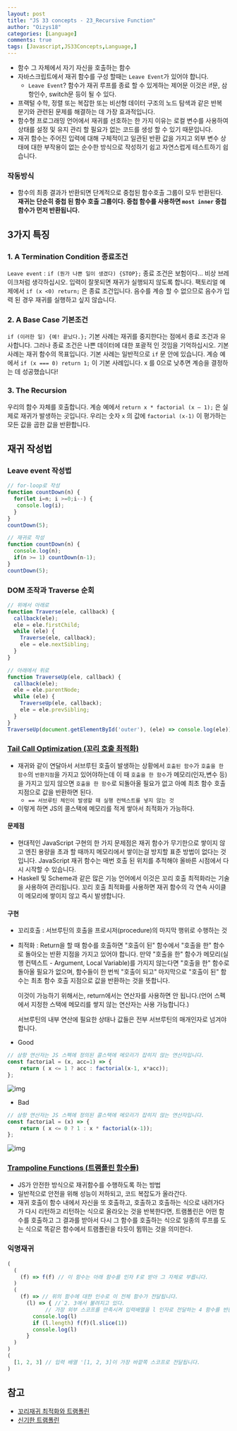 ```yaml
---
layout: post
title: "JS 33 concepts - 23_Recursive Function"
author: "Oizys18"
categories: [Language]
comments: true
tags: [Javascript,JS33Concepts,Language,]
---
```



- 함수 그 자체에서 자기 자신을 호출하는 함수 
- 자바스크립트에서 재귀 함수를 구성 할때는 `Leave Event`가 있어야 합니다.
  - `Leave Event`?
    함수가 재귀 루프를 종료 할 수 있게하는 제어문
    이것은 if문, 삼항인수, switch문 등이 될 수 있다.
- 프랙털 수학, 정렬 또는 복잡한 또는 비선형 데이터 구조의 노드 탐색과 같은 반복 분기와 관련된 문제를 해결하는 데
  가장 효과적입니다.
- 함수형 프로그래밍 언어에서 재귀를 선호하는 한 가지 이유는 로컬 변수를 사용하여 상태를 설정 및 유지 관리 할 필요가 없는 코드를 생성 할 수 있기 때문입니다.
- 재귀 함수는 주어진 입력에 대해 구체적이고 일관된 반환 값을 가지고 외부 변수 상태에 대한 부작용이 없는 순수한 방식으로 작성하기 쉽고 자연스럽게 테스트하기 쉽습니다.

### 작동방식

- 함수의 최종 결과가 반환되면 단계적으로 중첩된 함수호출 그룹이 모두 반환된다. **재귀는 단순히 중첩 된 함수 호출 그룹이다. 중첩 함수를 사용하면 `most inner` 중첩 함수가 먼저 반환됩니다.**

## 3가지 특징

### 1. A Termination Condition 종료조건

`Leave event` : `if (뭔가 나쁜 일이 생겼다) {STOP};` 종료 조건은 보험이다... 비상 브레이크처럼 생각하십시오. 입력이 잘못되면 재귀가 실행되지 않도록 합니다. 팩토리얼 예제에서 `if (x <0) return;` 은 종료 조건입니다. 음수를 계승 할 수 없으므로 음수가 입력 된 경우 재귀를 실행하고 싶지 않습니다.

### 2. A Base Case 기본조건

 `if (이러한 일) {예! 끝났다.};` 기본 사례는 재귀를 중지한다는 점에서 종료 조건과 유사합니다. 그러나 종료 조건은 나쁜 데이터에 대한 포괄적 인 것임을 기억하십시오. 기본 사례는 재귀 함수의 목표입니다. 기본 사례는 일반적으로 `if` 문 안에 있습니다. 계승 예에서 `if (x === 0) return 1;` 이 기본 사례입니다. x 를 0으로 낮추면 계승을 결정하는 데 성공했습니다!

### 3. The Recursion 

 우리의 함수 자체를 호출합니다. 계승 예에서 `return x * factorial (x — 1);` 은 실제로 재귀가 발생하는 곳입니다. 우리는 숫자 `x` 의 값에 `factorial (x-1)` 이 평가하는 모든 값을 곱한 값을 반환합니다.

## 재귀 작성법

### Leave event 작성법

```js
// for-loop로 작성
function countDown(n) {
  for(let i=n; i >=0;i--) {
   console.log(i);
  } 
}
countDown(5);

// 재귀로 작성
function countDown(n) {
  console.log(n);
  if(n >= 1) countDown(n-1);
}
countDown(5);
```

### DOM 조작과 Traverse 순회

```js
// 위에서 아래로
function Traverse(ele, callback) {
  callback(ele);
  ele = ele.firstChild;
  while (ele) {
    Traverse(ele, callback);
    ele = ele.nextSibling;
  }
}

// 아래에서 위로 
function TraverseUp(ele, callback) {
  callback(ele);
  ele = ele.parentNode;
  while (ele) {
    TraverseUp(ele, callback);
    ele = ele.prevSibling;
  }
}
TraverseUp(document.getElementById('outer'), (ele) => console.log(ele));
```

### [Tail Call Optimization (꼬리 호출 최적화)](https://velog.io/@yesdoing/%EA%BC%AC%EB%A6%AC-%EB%AC%BC%EA%B8%B0-%EC%B5%9C%EC%A0%81%ED%99%94Tail-Call-Optimization%EB%9E%80-2yjnslo7sr)

- 재귀와 같이 연달아서 서브루틴 호출이 발생하는 상황에서 `호출된 함수`가 `호출을 한 함수`의 `반환지점`을 가지고 있어야하는데 이 때 `호출을 한 함수`가  메모리(인자,변수 등)을 가지고 있지 않으면 `호출을 한 함수`로 되돌아올 필요가 없고 아예 최초 함수 호출지점으로 값을 반환하면 된다. 
  - `== 서브루틴 체인이 발생할 때 실행 컨텍스트를 넣지 않는 것 `
- 이렇게 하면 JS의 콜스택에 메모리를 적게 쌓아서 최적화가 가능하다.

#### 문제점

- 현대적인 JavaScript 구현의 한 가지 문제점은 재귀 함수가 무기한으로 쌓이지 않고 엔진 용량을 초과 할 때까지
  메모리에서 쌓이는걸 방지할 표준 방법이 없다는 것입니다.
  JavaScript 재귀 함수는 매번 호출 된 위치를 추적해야 올바른 시점에서 다시 시작할 수 있습니다.
- Haskell 및 Scheme과 같은 많은 기능 언어에서 이것은 꼬리 호출 최적화라는 기술을 사용하여 관리됩니다.
  꼬리 호출 최적화를 사용하면 재귀 함수의 각 연속 사이클이 메모리에 쌓이지 않고 즉시 발생합니다.

#### 구현

- 꼬리호출 : 서브루틴의 호출을 프로시저(procedure)의 마지막 행위로 수행하는 것

- 최적화 : Return을 할 때 함수를 호출하면 "호출이 된" 함수에서 "호출을 한" 함수로 돌아오는 반환 지점을 가지고 있어야 합니다. 만약 "호출을 한" 함수가 메모리(실행 컨텍스트 - Argument, Local Variable)를 가지지 않는다면 "호출을 한" 함수로 돌아올 필요가 없으며, 함수들이 한 번씩 "호출이 되고" 마지막으로 "호출이 된" 함수는 최초 함수 호출 지점으로 값을 반환하는 것을 뜻합니다.

  이것이 가능하기 위해서는, return에서는 연산자를 사용하면 안 됩니다.(언어 스펙에서 지정한 스택에 메모리를 쌓지 않는 연산자는 사용 가능합니다.)

  서브루틴의 내부 연산에 필요한 상태나 값들은 전부 서브루틴의 매개인자로 넘겨야 합니다.

- Good

```js
// 삼항 연산자는 JS 스펙에 정의된 콜스택에 메모리가 잡히지 않는 연산자입니다.
const factorial = (x, acc=1) => {
	return ( x <= 1 ? acc : factorial(x-1, x*acc));
};
```

![img](https://media.vlpt.us/post-images/yesdoing/b7d00c40-da89-11e8-8483-39fd55313fb0/image.png)

- Bad

```js
// 삼항 연산자는 JS 스펙에 정의된 콜스택에 메모리가 잡히지 않는 연산자입니다.
const factorial = (x) => {
	return ( x <= 0 ? 1 : x * factorial(x-1));
};
```

![img](https://media.vlpt.us/post-images/yesdoing/bd3ff460-da89-11e8-8483-39fd55313fb0/image.png)

### [Trampoline Functions (트램폴린 함수들)](https://en.wikipedia.org/wiki/Trampoline_(computing))

- JS가 안전한 방식으로 재귀함수를 수행하도록 하는 방법
- 일반적으로 안전을 위해 성능이 저하되고, 코드 복잡도가 올라간다. 
- 재귀 호출이 함수 내에서 자신을 또 호출하고, 호출하고 호출하는 식으로 내려가다가 다시 리턴하고 리턴하는 식으로 올라오는 것을 반복한다면, 트램폴린은 어떤 함수를 호출하고 그 결과를 받아서 다시 그 함수를 호출하는 식으로 일종의 루프를 도는 식으로 똑같은 함수에서 트램폴린을 타듯이 뜀뛰는 것을 의미한다.

### 익명재귀

```js
(
  (
    (f) => f(f) // 이 함수는 아래 함수를 인자 F로 받아 그 자체로 부릅니다.
  )
  (
    (f) => // 위의 함수에 대한 인수로 이 전체 함수가 전달됩니다.
      (l) => { //`2. 3에서 불려지고 있다.
          	// 가장 외부 스코프를 만족시켜 입력배열을 l 인자로 전달하는 4 함수를 반환하는 결과를 낳습니다.
        console.log(l)
        if (l.length) f(f)(l.slice(1))
        console.log(l)
      }
  )
)
(
  [1, 2, 3] // 입력 배열 '[1, 2, 3]이 가장 바깥쪽 스코프로 전달됩니다.
)

```



## 참고

- [꼬리재귀 최적화와 트램폴린](https://soooprmx.com/archives/6537)
- [신기한 트램폴린](https://www.it-swarm.dev/ko/javascript/%EC%99%9C-%ED%8A%B8%EB%9E%A8%ED%8E%84%EB%A6%B0%EC%9D%B4-%EC%9E%91%EB%8F%99%ED%95%A9%EB%8B%88%EA%B9%8C/l966966505/)